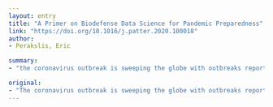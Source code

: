 ```yaml
---
layout: entry
title: "A Primer on Biodefense Data Science for Pandemic Preparedness"
link: "https://doi.org/10.1016/j.patter.2020.100018"
author:
- Perakslis, Eric

summary:
- "the coronavirus outbreak is sweeping the globe with outbreaks reported on every continent except Antarctica as of March 2020. Data scientists are uniquely and diversely skilled in ways that can be highly effective in minimizing, combatting, and recovering from the impacts of the COVID-19 outbreak. In this Opinion, the basics of biodefense and specific opportunities for the data science community to contribute are discussed. The basics of the biodefense are discussed as well as specific opportunities to contribute."

original:
- "The coronavirus outbreak is sweeping the globe with outbreaks reported on every continent except Antarctica as of March 2020. Data scientists are uniquely and diversely skilled in ways that can be highly effective in minimizing, combatting, and recovering from the impacts of the COVID-19 outbreak. In this Opinion, the basics of biodefense as well as specific opportunities for the data science community to contribute are discussed."
---
```


